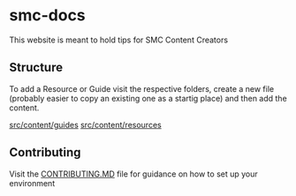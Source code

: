 # smc-docs 

This website is meant to hold tips for SMC Content Creators 

## Structure 

To add a Resource or Guide visit the respective folders, create a new file (probably easier to copy an existing one as a startig place) and then add the content. 

[src/content/guides](.src/content/guides)
[src/content/resources](.src/content/resources)

## Contributing 

Visit the [CONTRIBUTING.MD](./CONTRIBUTING.md) file for guidance on how to set up your environment